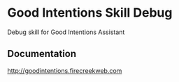 # Good Intentions Skill Debug

Debug skill for Good Intentions Assistant

## Documentation

http://goodintentions.firecreekweb.com
